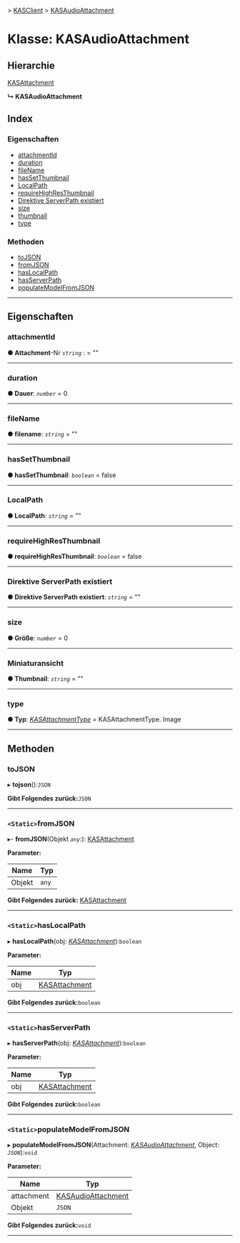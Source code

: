 [](../README.md) > [KASClient](../modules/kasclient.md) > [KASAudioAttachment](../classes/kasclient.kasaudioattachment.md)

# <a name="class-kasaudioattachment"></a>Klasse: KASAudioAttachment

## <a name="hierarchy"></a>Hierarchie

 [KASAttachment](kasclient.kasattachment.md)

**↳ KASAudioAttachment**

## <a name="index"></a>Index 

### <a name="properties"></a>Eigenschaften

* [attachmentId](kasclient.kasaudioattachment.md#attachmentid)
* [duration](kasclient.kasaudioattachment.md#duration)
* [fileName](kasclient.kasaudioattachment.md#filename)
* [hasSetThumbnail](kasclient.kasaudioattachment.md#hassetthumbnail)
* [LocalPath](kasclient.kasaudioattachment.md#localpath)
* [requireHighResThumbnail](kasclient.kasaudioattachment.md#requirehighresthumbnail)
* [Direktive ServerPath existiert](kasclient.kasaudioattachment.md#serverpath)
* [size](kasclient.kasaudioattachment.md#size)
* [thumbnail](kasclient.kasaudioattachment.md#thumbnail)
* [type](kasclient.kasaudioattachment.md#type)
### <a name="methods"></a>Methoden

* [toJSON](kasclient.kasaudioattachment.md#tojson)
* [fromJSON](kasclient.kasaudioattachment.md#fromjson)
* [hasLocalPath](kasclient.kasaudioattachment.md#haslocalpath)
* [hasServerPath](kasclient.kasaudioattachment.md#hasserverpath)
* [populateModelFromJSON](kasclient.kasaudioattachment.md#populatemodelfromjson)

---

## <a name="properties"></a>Eigenschaften

<a id="attachmentid"></a>

###  <a name="attachmentid"></a>attachmentId

**● Attachment**-Nr *`string`* : = ""

___
<a id="duration"></a>

###  <a name="duration"></a>duration

**● Dauer**: *`number`* = 0

___
<a id="filename"></a>

###  <a name="filename"></a>fileName

**● filename**: *`string`* = ""

___
<a id="hassetthumbnail"></a>

###  <a name="hassetthumbnail"></a>hasSetThumbnail

**● hasSetThumbnail**: *`boolean`* = false

___
<a id="localpath"></a>

###  <a name="localpath"></a>LocalPath

**● LocalPath**: *`string`* = ""

___
<a id="requirehighresthumbnail"></a>

###  <a name="requirehighresthumbnail"></a>requireHighResThumbnail

**● requireHighResThumbnail**: *`boolean`* = false

___
<a id="serverpath"></a>

###  <a name="serverpath"></a>Direktive ServerPath existiert

**● Direktive ServerPath existiert**: *`string`* = ""

___
<a id="size"></a>

###  <a name="size"></a>size

**● Größe**: *`number`* = 0

___
<a id="thumbnail"></a>

###  <a name="thumbnail"></a>Miniaturansicht

**● Thumbnail**: *`string`* = ""

___
<a id="type"></a>

###  <a name="type"></a>type

**● Typ**: *[KASAttachmentType](../enums/kasclient.kasattachmenttype.md)* = KASAttachmentType. Image

___

## <a name="methods"></a>Methoden

<a id="tojson"></a>

###  <a name="tojson"></a>toJSON

▸ **tojson**():`JSON`

**Gibt Folgendes zurück:**`JSON`

___
<a id="fromjson"></a>

### <a name="static-fromjson"></a>`<Static>`fromJSON

▸- **fromJSON**(Objekt *`any`*:): [KASAttachment](kasclient.kasattachment.md)

**Parameter:**

| Name | Typ |
| ------ | ------ |
| Objekt | `any` |

**Gibt Folgendes zurück:** [KASAttachment](kasclient.kasattachment.md)

___
<a id="haslocalpath"></a>

### <a name="static-haslocalpath"></a>`<Static>`hasLocalPath

▸ **hasLocalPath**(obj: *[KASAttachment](kasclient.kasattachment.md)*):`boolean`

**Parameter:**

| Name | Typ |
| ------ | ------ |
| obj | [KASAttachment](kasclient.kasattachment.md) |

**Gibt Folgendes zurück:**`boolean`

___
<a id="hasserverpath"></a>

### <a name="static-hasserverpath"></a>`<Static>`hasServerPath

▸ **hasServerPath**(obj: *[KASAttachment](kasclient.kasattachment.md)*):`boolean`

**Parameter:**

| Name | Typ |
| ------ | ------ |
| obj | [KASAttachment](kasclient.kasattachment.md) |

**Gibt Folgendes zurück:**`boolean`

___
<a id="populatemodelfromjson"></a>

### <a name="static-populatemodelfromjson"></a>`<Static>`populateModelFromJSON

▸ **populateModelFromJSON**(Attachment: *[KASAudioAttachment](kasclient.kasaudioattachment.md)*, Object: *`JSON`*):`void`

**Parameter:**

| Name | Typ |
| ------ | ------ |
| attachment | [KASAudioAttachment](kasclient.kasaudioattachment.md) |
| Objekt | `JSON` |

**Gibt Folgendes zurück:**`void`

___

